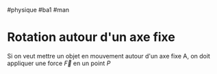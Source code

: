 #physique #ba1 #man
# Rotation autour d'un axe fixe
Si on veut mettre un objet en mouvement autour d'un axe fixe A, on doit appliquer une force $\vec{F}$ en un point $P$ 